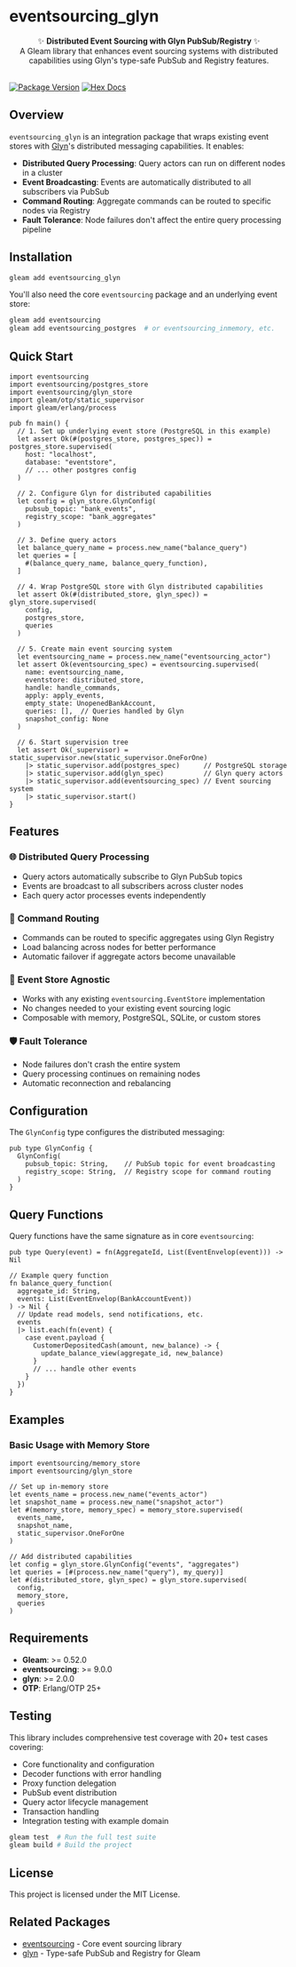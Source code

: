 # eventsourcing_glyn

<div align="center">
  ✨ <strong>Distributed Event Sourcing with Glyn PubSub/Registry</strong> ✨
</div>

<div align="center">
  A Gleam library that enhances event sourcing systems with distributed capabilities using Glyn's type-safe PubSub and Registry features.
</div>

<br />

[![Package Version](https://img.shields.io/hexpm/v/eventsourcing_glyn)](https://hex.pm/packages/eventsourcing_glyn)
[![Hex Docs](https://img.shields.io/badge/hex-docs-ffaff3)](https://hexdocs.pm/eventsourcing_glyn/)

## Overview

`eventsourcing_glyn` is an integration package that wraps existing event stores with [Glyn](https://github.com/mbuhot/glyn)'s distributed messaging capabilities. It enables:

- **Distributed Query Processing**: Query actors can run on different nodes in a cluster
- **Event Broadcasting**: Events are automatically distributed to all subscribers via PubSub
- **Command Routing**: Aggregate commands can be routed to specific nodes via Registry  
- **Fault Tolerance**: Node failures don't affect the entire query processing pipeline

## Installation

```sh
gleam add eventsourcing_glyn
```

You'll also need the core `eventsourcing` package and an underlying event store:

```sh
gleam add eventsourcing
gleam add eventsourcing_postgres  # or eventsourcing_inmemory, etc.
```

## Quick Start

```gleam
import eventsourcing
import eventsourcing/postgres_store
import eventsourcing/glyn_store
import gleam/otp/static_supervisor
import gleam/erlang/process

pub fn main() {
  // 1. Set up underlying event store (PostgreSQL in this example)
  let assert Ok(#(postgres_store, postgres_spec)) = postgres_store.supervised(
    host: "localhost",
    database: "eventstore",
    // ... other postgres config
  )

  // 2. Configure Glyn for distributed capabilities
  let config = glyn_store.GlynConfig(
    pubsub_topic: "bank_events",
    registry_scope: "bank_aggregates"
  )

  // 3. Define query actors
  let balance_query_name = process.new_name("balance_query")
  let queries = [
    #(balance_query_name, balance_query_function),
  ]

  // 4. Wrap PostgreSQL store with Glyn distributed capabilities
  let assert Ok(#(distributed_store, glyn_spec)) = glyn_store.supervised(
    config,
    postgres_store,
    queries
  )

  // 5. Create main event sourcing system
  let eventsourcing_name = process.new_name("eventsourcing_actor")
  let assert Ok(eventsourcing_spec) = eventsourcing.supervised(
    name: eventsourcing_name,
    eventstore: distributed_store,
    handle: handle_commands,
    apply: apply_events,
    empty_state: UnopenedBankAccount,
    queries: [],  // Queries handled by Glyn
    snapshot_config: None
  )

  // 6. Start supervision tree
  let assert Ok(_supervisor) = static_supervisor.new(static_supervisor.OneForOne)
    |> static_supervisor.add(postgres_spec)      // PostgreSQL storage
    |> static_supervisor.add(glyn_spec)          // Glyn query actors
    |> static_supervisor.add(eventsourcing_spec) // Event sourcing system
    |> static_supervisor.start()
}
```

## Features

### 🌐 **Distributed Query Processing**
- Query actors automatically subscribe to Glyn PubSub topics
- Events are broadcast to all subscribers across cluster nodes
- Each query actor processes events independently

### 🎯 **Command Routing** 
- Commands can be routed to specific aggregates using Glyn Registry
- Load balancing across nodes for better performance
- Automatic failover if aggregate actors become unavailable

### 🔧 **Event Store Agnostic**
- Works with any existing `eventsourcing.EventStore` implementation
- No changes needed to your existing event sourcing logic
- Composable with memory, PostgreSQL, SQLite, or custom stores

### 🛡️ **Fault Tolerance**
- Node failures don't crash the entire system
- Query processing continues on remaining nodes
- Automatic reconnection and rebalancing

## Configuration

The `GlynConfig` type configures the distributed messaging:

```gleam
pub type GlynConfig {
  GlynConfig(
    pubsub_topic: String,    // PubSub topic for event broadcasting
    registry_scope: String,  // Registry scope for command routing
  )
}
```

## Query Functions

Query functions have the same signature as in core `eventsourcing`:

```gleam
pub type Query(event) = fn(AggregateId, List(EventEnvelop(event))) -> Nil

// Example query function
fn balance_query_function(
  aggregate_id: String, 
  events: List(EventEnvelop(BankAccountEvent))
) -> Nil {
  // Update read models, send notifications, etc.
  events
  |> list.each(fn(event) {
    case event.payload {
      CustomerDepositedCash(amount, new_balance) -> {
        update_balance_view(aggregate_id, new_balance)
      }
      // ... handle other events
    }
  })
}
```

## Examples

### Basic Usage with Memory Store

```gleam
import eventsourcing/memory_store
import eventsourcing/glyn_store

// Set up in-memory store
let events_name = process.new_name("events_actor")
let snapshot_name = process.new_name("snapshot_actor")
let #(memory_store, memory_spec) = memory_store.supervised(
  events_name,
  snapshot_name,
  static_supervisor.OneForOne
)

// Add distributed capabilities
let config = glyn_store.GlynConfig("events", "aggregates")
let queries = [#(process.new_name("query"), my_query)]
let #(distributed_store, glyn_spec) = glyn_store.supervised(
  config,
  memory_store,
  queries
)
```

## Requirements

- **Gleam**: >= 0.52.0
- **eventsourcing**: >= 9.0.0
- **glyn**: >= 2.0.0
- **OTP**: Erlang/OTP 25+

## Testing

This library includes comprehensive test coverage with 20+ test cases covering:

- Core functionality and configuration
- Decoder functions with error handling
- Proxy function delegation
- PubSub event distribution
- Query actor lifecycle management
- Transaction handling
- Integration testing with example domain

```sh
gleam test  # Run the full test suite
gleam build # Build the project
```

## License

This project is licensed under the MIT License.

## Related Packages

- [eventsourcing](https://hex.pm/packages/eventsourcing) - Core event sourcing library
- [glyn](https://hex.pm/packages/glyn) - Type-safe PubSub and Registry for Gleam
